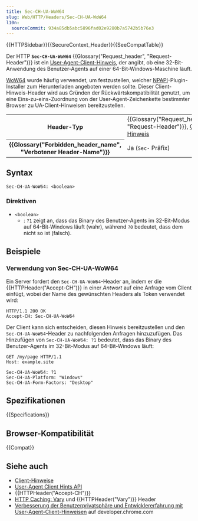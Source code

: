 ```yaml
---
title: Sec-CH-UA-WoW64
slug: Web/HTTP/Headers/Sec-CH-UA-WoW64
l10n:
  sourceCommit: 934a85db5abc5896fad02e9280b7a5742b5b76e3
---
```


{{HTTPSidebar}}{{SecureContext_Header}}{{SeeCompatTable}}

Der HTTP **`Sec-CH-UA-WoW64`** {{Glossary("Request_header", "Request-Header")}} ist ein [User-Agent-Client-Hinweis](/de/docs/Web/HTTP/Client_hints#user-agent_client_hints), der angibt, ob eine 32-Bit-Anwendung des Benutzer-Agents auf einer 64-Bit-Windows-Maschine läuft.

[WoW64](https://en.wikipedia.org/wiki/WoW64) wurde häufig verwendet, um festzustellen, welcher [NPAPI](https://en.wikipedia.org/wiki/NPAPI)-Plugin-Installer zum Herunterladen angeboten werden sollte.
Dieser Client-Hinweis-Header wird aus Gründen der Rückwärtskompatibilität genutzt, um eine Eins-zu-eins-Zuordnung von der User-Agent-Zeichenkette bestimmter Browser zu UA-Client-Hinweisen bereitzustellen.

<table class="properties">
  <tbody>
    <tr>
      <th scope="row">Header-Typ</th>
      <td>
        {{Glossary("Request_header", "Request-Header")}},
        <a href="/de/docs/Web/HTTP/Client_hints">Client-Hinweis</a>
      </td>
    </tr>
    <tr>
      <th scope="row">{{Glossary("Forbidden_header_name", "Verbotener Header-Name")}}</th>
      <td>Ja (<code>Sec-</code> Präfix)</td>
    </tr>
  </tbody>
</table>

## Syntax

```http
Sec-CH-UA-WoW64: <boolean>
```

### Direktiven

- `<boolean>`
  - : `?1` zeigt an, dass das Binary des Benutzer-Agents im 32-Bit-Modus auf 64-Bit-Windows läuft (wahr), während `?0` bedeutet, dass dem nicht so ist (falsch).

## Beispiele

### Verwendung von Sec-CH-UA-WoW64

Ein Server fordert den `Sec-CH-UA-WoW64`-Header an, indem er die {{HTTPHeader("Accept-CH")}} in einer _Antwort_ auf eine Anfrage vom Client einfügt, wobei der Name des gewünschten Headers als Token verwendet wird:

```http
HTTP/1.1 200 OK
Accept-CH: Sec-CH-UA-WoW64
```

Der Client kann sich entscheiden, diesen Hinweis bereitzustellen und den `Sec-CH-UA-WoW64`-Header zu nachfolgenden Anfragen hinzuzufügen.
Das Hinzufügen von `Sec-CH-UA-WoW64: ?1` bedeutet, dass das Binary des Benutzer-Agents im 32-Bit-Modus auf 64-Bit-Windows läuft:

```http
GET /my/page HTTP/1.1
Host: example.site

Sec-CH-UA-WoW64: ?1
Sec-CH-UA-Platform: "Windows"
Sec-CH-UA-Form-Factors: "Desktop"
```

## Spezifikationen

{{Specifications}}

## Browser-Kompatibilität

{{Compat}}

## Siehe auch

- [Client-Hinweise](/de/docs/Web/HTTP/Client_hints)
- [User-Agent Client Hints API](/de/docs/Web/API/User-Agent_Client_Hints_API)
- {{HTTPHeader("Accept-CH")}}
- [HTTP Caching: Vary](/de/docs/Web/HTTP/Caching#vary) und {{HTTPHeader("Vary")}} Header
- [Verbesserung der Benutzerprivatsphäre und Entwicklererfahrung mit User-Agent-Client-Hinweisen](https://developer.chrome.com/docs/privacy-security/user-agent-client-hints) auf developer.chrome.com
